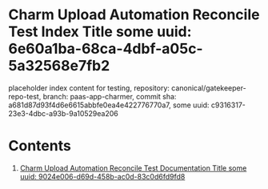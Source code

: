 # Charm Upload Automation Reconcile Test Index Title some uuid: 6e60a1ba-68ca-4dbf-a05c-5a32568e7fb2
 placeholder index content for testing,  repository: canonical/gatekeeper-repo-test,  branch: paas-app-charmer,  commit sha: a681d87d93f4d6e6615abbfe0ea4e422776770a7,  some uuid: c9316317-23e3-4dbc-a93b-9a10529ea206

# Contents

1. [Charm Upload Automation Reconcile Test Documentation Title some uuid: 9024e006-d69d-458b-ac0d-83c0d6fd9fd8](doc.md)